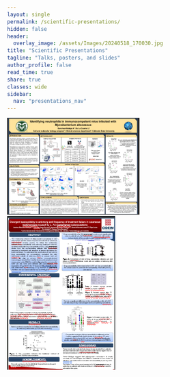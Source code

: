 ```yaml
---
layout: single
permalink: /scientific-presentations/
hidden: false
header:
  overlay_image: /assets/Images/20240518_170030.jpg
title: "Scientific Presentations"
tagline: "Talks, posters, and slides"
author_profile: false
read_time: true
share: true
classes: wide
sidebar:
  nav: "presentations_nav"
---
```


[![Poster_MIP730](/assets/Images/Poster-mip730-1.png)](/assets/Images/Poster_MIP730-1.pdf)
[![Poster_WorldLeish2022](/assets/Images/worldleish_tumb.png)](/assets/Images/documents/Poster-WL2022.pdf)
